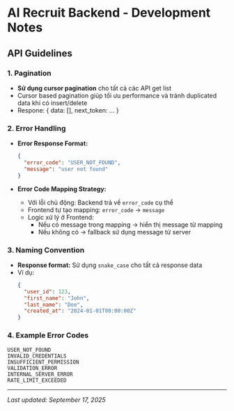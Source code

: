# AI Recruit Backend - Development Notes

## API Guidelines

### 1. Pagination
- **Sử dụng cursor pagination** cho tất cả các API get list
- Cursor based pagination giúp tối ưu performance và tránh duplicated data khi có insert/delete
- Respone: 
{
    data: [],
    next_token: ...
}

### 2. Error Handling
- **Error Response Format:**
  ```json
  {
    "error_code": "USER_NOT_FOUND",
    "message": "user not found"
  }
  ```

- **Error Code Mapping Strategy:**
  - Với lỗi chủ động: Backend trả về `error_code` cụ thể
  - Frontend tự tạo mapping: `error_code` → `message`
  - Logic xử lý ở Frontend:
    - Nếu có message trong mapping → hiển thị message từ mapping
    - Nếu không có → fallback sử dụng message từ server

### 3. Naming Convention
- **Response format:** Sử dụng `snake_case` cho tất cả response data
- Ví dụ:
  ```json
  {
    "user_id": 123,
    "first_name": "John",
    "last_name": "Doe",
    "created_at": "2024-01-01T00:00:00Z"
  }
  ```

### 4. Example Error Codes
```
USER_NOT_FOUND
INVALID_CREDENTIALS
INSUFFICIENT_PERMISSION
VALIDATION_ERROR
INTERNAL_SERVER_ERROR
RATE_LIMIT_EXCEEDED
```

---
*Last updated: September 17, 2025*